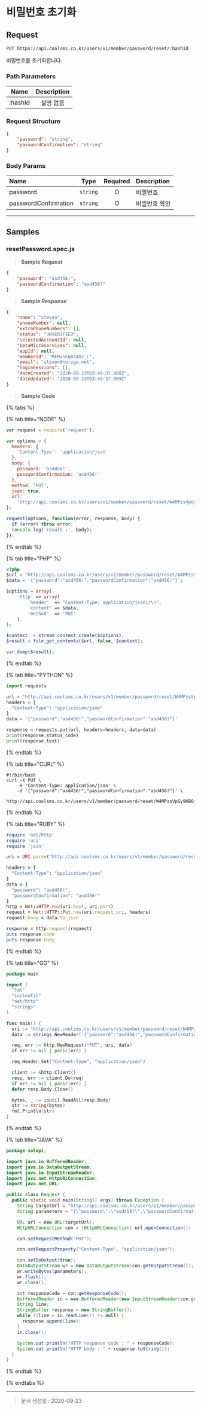 # 비밀번호 초기화

## Request
```
PUT https://api.coolsms.co.kr/users/v1/member/password/reset/:hashId
```

비밀번호를 초기화합니다.

### Path Parameters

| Name | Description |
| :--: | :---------: |
| :hashId | 설명 없음 |

### Request Structure
```json
{
    "password": "string",
    "passwordConfirmation": "string"
}
```

### Body Params
| Name | Type | Required | Description |
| :--- | :--: | :------: | :---------- |
| password | `string` | O | 비밀번호 |
| passwordConfirmation | `string` | O | 비밀번호 확인 |


---

## Samples

### resetPassword.spec.js

> **Sample Request**

```json
{
    "password": "asd456!",
    "passwordConfirmation": "asd456!"
}
```

> **Sample Response**

```json
{
    "name": "steven",
    "phoneNumber": null,
    "extraPhoneNumbers": [],
    "status": "UNVERIFIED",
    "selectedAccountId": null,
    "betaMicroservices": null,
    "appId": null,
    "memberId": "MEMxsEQm5AOJ_L",
    "email": "steven@nurigo.net",
    "loginSessions": [],
    "dateCreated": "2020-09-23T03:49:37.060Z",
    "dateUpdated": "2020-09-23T03:49:37.069Z"
}
```

> **Sample Code**

{% tabs %}

{% tab title="NODE" %}

```javascript
var request = require('request');

var options = {
  headers: {
    'Content-Type': 'application/json'
  },
  body: {
    password: 'asd456!',
    passwordConfirmation: 'asd456!'
  },
  method: 'PUT',
  json: true,
  url:
    'http://api.coolsms.co.kr/users/v1/member/password/reset/W4MPzsVpGy9KBOjvF1xRl'
};

request(options, function(error, response, body) {
  if (error) throw error;
  console.log('result :', body);
});

```
{% endtab %}

{% tab title="PHP" %}

```php
<?php
$url = "http://api.coolsms.co.kr/users/v1/member/password/reset/W4MPzsVpGy9KBOjvF1xRl";
$data = '{"password":"asd456!","passwordConfirmation":"asd456!"}';

$options = array(
    'http' => array(
        'header'  => "Content-Type: application/json\r\n",
        'content' => $data,
        'method'  => 'PUT'
    )
);

$context  = stream_context_create($options);
$result = file_get_contents($url, false, $context);

var_dump($result);

```
{% endtab %}

{% tab title="PYTHON" %}

```python
import requests

url = "http://api.coolsms.co.kr/users/v1/member/password/reset/W4MPzsVpGy9KBOjvF1xRl"
headers = {
  "Content-Type": "application/json"
}
data = '{"password":"asd456!","passwordConfirmation":"asd456!"}'

response = requests.put(url, headers=headers, data=data)
print(response.status_code)
print(response.text)

```
{% endtab %}

{% tab title="CURL" %}

```curl
#!/bin/bash
curl -X PUT \
	-H 'Content-Type: application/json' \
	-d '{"password":"asd456!","passwordConfirmation":"asd456!"}' \
	http://api.coolsms.co.kr/users/v1/member/password/reset/W4MPzsVpGy9KBOjvF1xRl
```
{% endtab %}

{% tab title="RUBY" %}

```ruby
require 'net/http'
require 'uri'
require 'json'

uri = URI.parse("http://api.coolsms.co.kr/users/v1/member/password/reset/W4MPzsVpGy9KBOjvF1xRl")

headers = {
  "Content-Type": "application/json"
}
data = {
  "password": "asd456!",
  "passwordConfirmation": "asd456!"
}
http = Net::HTTP.new(uri.host, uri.port)
request = Net::HTTP::Put.new(uri.request_uri, headers)
request.body = data.to_json

response = http.request(request)
puts response.code
puts response.body

```
{% endtab %}

{% tab title="GO" %}

```go
package main

import (
  "fmt"
  "io/ioutil"
  "net/http"
  "strings"
)

func main() {
  uri := "http://api.coolsms.co.kr/users/v1/member/password/reset/W4MPzsVpGy9KBOjvF1xRl"
  data := strings.NewReader(`{"password":"asd456!","passwordConfirmation":"asd456!"}`)

  req, err := http.NewRequest("PUT", uri, data)
  if err != nil { panic(err) }

  req.Header.Set("Content-Type", "application/json")

  client := &http.Client{}
  resp, err := client.Do(req)
  if err != nil { panic(err) }
  defer resp.Body.Close()

  bytes, _ := ioutil.ReadAll(resp.Body)
  str := string(bytes)
  fmt.Println(str)
}

```
{% endtab %}

{% tab title="JAVA" %}

```java
package solapi;

import java.io.BufferedReader;
import java.io.DataOutputStream;
import java.io.InputStreamReader;
import java.net.HttpURLConnection;
import java.net.URL;

public class Request {
  public static void main(String[] args) throws Exception {
    String targetUrl = "http://api.coolsms.co.kr/users/v1/member/password/reset/W4MPzsVpGy9KBOjvF1xRl";
    String parameters = "{\"password\":\"asd456!\",\"passwordConfirmation\":\"asd456!\"}";

    URL url = new URL(targetUrl);
    HttpURLConnection con = (HttpURLConnection) url.openConnection();

    con.setRequestMethod("PUT");

    con.setRequestProperty("Content-Type", "application/json");

    con.setDoOutput(true);
    DataOutputStream wr = new DataOutputStream(con.getOutputStream());
    wr.writeBytes(parameters);
    wr.flush();
    wr.close();

    int responseCode = con.getResponseCode();
    BufferedReader in = new BufferedReader(new InputStreamReader(con.getInputStream()));
    String line;
    StringBuffer response = new StringBuffer();
    while ((line = in.readLine()) != null) {
      response.append(line);
    }
    in.close();

    System.out.println("HTTP response code : " + responseCode);
    System.out.println("HTTP body : " + response.toString());
  }
}

```
{% endtab %}

{% endtabs %}

---

> 문서 생성일 : 2020-09-23

